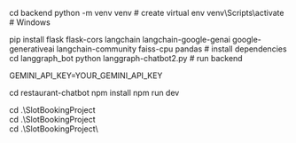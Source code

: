 <!-- for backend -->
cd backend
python -m venv venv                # create virtual env
venv\Scripts\activate              # Windows

pip install flask flask-cors langchain langchain-google-genai google-generativeai langchain-community faiss-cpu pandas   # install dependencies
cd langgraph_bot
python langgraph-chatbot2.py                      # run backend

<!-- add env file in backend folder-->
GEMINI_API_KEY=YOUR_GEMINI_API_KEY

<!-- for frontend -->
cd restaurant-chatbot
npm install
npm run dev  

<!-- for tool project -->
cd .\SlotBookingProject\
cd .\SlotBookingProject\
cd .\SlotBookingProject\